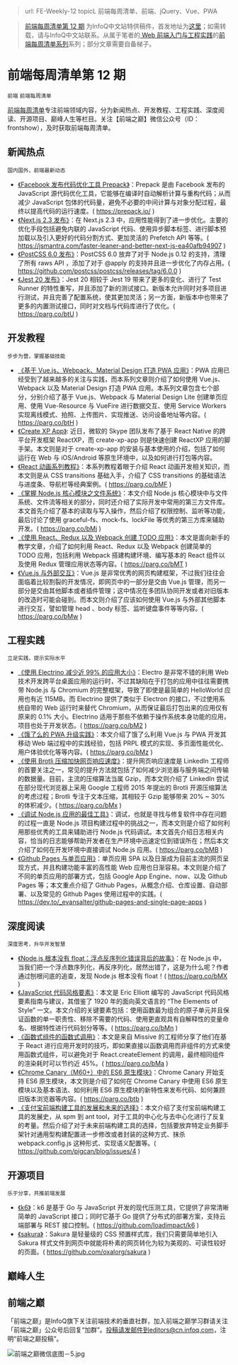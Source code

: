 > url: FE-Weekly-12
> topicL 前端每周清单、前端、jQuery、Vue、PWA

> [前端每周清单第 12 期](https://zhuanlan.zhihu.com/p/26780461) 为InfoQ中文站特供稿件，首发地址为[这里](https://parg.co/btd)；如需转载，请与InfoQ中文站联系。从属于笔者的[  Web 前端入门与工程实践](https://github.com/wxyyxc1992/Web-Development-And-Engineering-Practices)的[前端每周清单系列](https://parg.co/bh1)系列；部分文章需要自备梯子。

# 前端每周清单第 12 期

`前端` `前端每周清单`

[前端每周清单](http://www.infoq.com/cn/FE-Weekly)专注前端领域内容，分为新闻热点、开发教程、工程实践、深度阅读、开源项目、巅峰人生等栏目。关注【前端之巅】微信公众号（ID：frontshow），及时获取前端每周清单。

## 新闻热点

`国内国外，前端最新动态`

- [《Facebook 发布代码优化工具 Prepack》](https://prepack.io/)：Prepack 是由 Facebook 发布的 JavaScript 源代码优化工具，它能够在编译时自动解析计算与重构代码；从而减少 JavaScript 包体的代码量，避免不必要的中间计算与对象分配过程，最终以提高代码的运行速度。( https://prepack.io/ )
- [《Next.js 2.3 发布》](https://jsmantra.com/faster-leaner-and-better-next-js-ea40afb94907)：在 Next.js 2.3 中，应用性能得到了进一步优化。主要的优化手段包括避免内联的 JavaScript 代码、使用异步脚本标签、进行脚本预加载以及引入更好的代码分割方式、更加灵活的 Prefetch API 等等。( https://jsmantra.com/faster-leaner-and-better-next-js-ea40afb94907 )
- [《PostCSS 6.0 发布》](https://github.com/postcss/postcss/releases/tag/6.0.0)：PostCSS 6.0 放弃了对于 Node.js 0.12 的支持，清理了所有 raws API ，添加了对于 @apply 的支持并且进一步优化了内存占用。( https://github.com/postcss/postcss/releases/tag/6.0.0 )
- [《Jest 20 发布》](https://parg.co/btU)：Jest 20 相较于 Jest 19 带来了更多的变化、进行了 Test Runner 的特性重写，并且添加了新的测试接口。新版本允许同时对多项目进行测试，并且完善了配置系统，使其更加灵活；另一方面，新版本中也带来了更多的内置测试接口，同时对文档与代码库进行了优化。( https://parg.co/btU )


## 开发教程

`步步为营，掌握基础技能`

- [《基于 Vue.js、Webpack、Material Design 打造 PWA 应用》](https://parg.co/btH)：PWA 应用已经受到了越来越多的关注与实践，而本系列文章则介绍了如何使用 Vue.js、Webpack 以及 Material Design 打造 PWA 应用。本系列文章包含七个部分，分别介绍了基于 Vue.js、Webpack 与 Material Design Lite 创建单页应用、使用 Vue-Resource 与 VueFire 进行数据交互、使用 Service Workers 实现离线模式、拍照、上传图片、实现推送、访问设备地址等内容。( https://parg.co/btH )
- [《Create XP App》](https://parg.co/bMg): 近日，微软的 Skype 团队发布了基于 React Native 的跨平台开发框架 ReactXP，而 create-xp-app 则是快速创建 ReactXP 应用的脚手架。本文则是对于 create-xp-app 的安装与基本使用的介绍，包括了如何运行在 Web 与 iOS/Android 等原生环境中，以及如何进行打包等内容。
- [《React 动画系列教程》](https://parg.co/bMF)：本系列教程着眼于介绍 React 动画开发相关知识，而本文则是从 CSS transitions 基础入手，介绍了 CSS transitions 的基础语法与进度条、导航栏等经典案例。( https://parg.co/bMF )
- [《掌握 Node.js 核心模块之文件系统》](https://parg.co/bMj)：本文介绍 Node.js 核心模块中与文件系统、文件流等相关的部分，同时还介绍了实际开发中常用的第三方文件库。本文首先介绍了基本的读取与写入操作，然后介绍了权限控制、监听等功能，最后讨论了使用 graceful-fs、mock-fs、lockFile 等优秀的第三方库来辅助开发。( https://parg.co/bMj )
- [《使用 React、Redux 以及 Webpack 创建 TODO 应用》](https://parg.co/bMT)：本文是面向新手的教学文章，介绍了如何利用 React、Redux 以及 Webpack 创建简单的 TODO 应用，包括利用 Webpack 搭建构建环境、编写基本的 React 组件以及使用 Redux 管理应用状态等内容。( https://parg.co/bMT )
- [《Vue.js 与外部交互》](http://vuejsdevelopers.com/2017/05/01/vue-js-cant-help-head-body/)：Vue.js 是非常优秀的网页构建框架，不过我们往往会面临着比较割裂的开发情况，即网页中的一部分是交由 Vue.js 管理，而另一部分是交由其他脚本或者插件管理；这中情况在多团队协同开发或者对旧版本的改造时可能会碰到。而本文则介绍了应该如何使用 Vue.js 与外部其他脚本进行交互，譬如管理 head 、body 标签、监听键盘事件等等内容。( https://parg.co/bMw )

## 工程实践

`立足实践，提示实际水平`


- [《使用 Electrino 减少近 99% 的应用大小》](https://parg.co/bM2)：Electro 是非常不错的利用 Web 技术开发跨平台桌面应用的运行时，不过其缺陷在于打包的应用中往往需要携带 Node.js 与 Chromium 的完整框架，导致了即使是最简单的 HelloWorld 应用也有近 115MB。而 Electrino 提供了类似于 Electron 的接口，不过使用系统自带的 Web 运行时来替代 Chromium，从而保证最后打包出来的应用仅有原来的 0.1% 大小。Electrino 适用于那些不依赖于操作系统本身功能的应用，项目也处于开发状态。( https://parg.co/bM2 )
- [《饿了么的 PWA 升级实践》](https://parg.co/bMz)：本文介绍了饿了么利用 Vue.js 与 PWA 开发其移动 Web 端过程中的实践经验，包括 PRPL 模式的实现、多页面性能优化、用户体验优化等等内容。( https://parg.co/bMz )
- [《使用 Brotli 压缩加快网页响应速度》](https://parg.co/bMx)：提升网页响应速度是 LinkedIn 工程师的首要关注之一，常见的提升方法就包括了如何减少浏览器与服务端之间传输的数据量。目前，主流的压缩算法当属 Gzip，而本文则介绍了 LinkedIn 尝试在部分现代浏览器上采用 Google 工程师 2015 年提出的 Brotli 开源压缩算法的考虑过程；Brotli 专注于文本压缩，其相较于 Gzip 能够带来 20% ~ 30% 的体积减少。( https://parg.co/bMx )
- [《调试 Node.js 应用的最佳工具》](https://parg.co/bMB)：调试，也就是寻找与修复软件中存在问题的过程一直是 Node.js 项目构建过程中的挑战之一，而本文则是介绍了如何利用那些优秀的工具来辅助进行 Node.js 代码调试。本文首先介绍日志相关内容，恰当的日志能够帮助开发者在生产环境中迅速定位到错误所在；然后本文介绍了如何在开发环境中直接调试 Node.js 应用。( https://parg.co/bMB )
- [《Github Pages 与单页应用》](https://dev.to/_evansalter/github-pages-and-single-page-apps)：单页应用 SPA 以及日渐成为目前主流的网页呈现方式，并且构建功能丰富的高性能 Web 应用也日渐容易。本文则是介绍了不同的单页应用的部署方式，包括 Google App Engine、now、以及 Github Pages 等；本文重点介绍了 Github Pages，从概念介绍、仓库设置、自动部署、以及常见的 Github Pages 使用过程中的实践。( https://dev.to/_evansalter/github-pages-and-single-page-apps )

## 深度阅读

`深度思考，升华开发智慧`

- [《Node.js 根本没有 float：浮点反序列化错误背后的故事》](https://parg.co/bMX)：在 Node.js 中，当我们把一个浮点数序列化，再反序列化，居然出错了，这是为什么呢？作者通过刨根问底的追查，发现 Node.js 根本没有 float！( https://parg.co/bMX )
- [《JavaScript 代码风格要素》](https://parg.co/bMn)：本文是 Eric Elliott 编写的 JavaScript 代码风格要素指南与建议，其借鉴了 1920 年的面向英文语言的 “The Elements of Style” 一文。本文介绍的关键要素包括：使用函数最为组合的原子单元并且保证函数的单一职责性、移除不需要的代码、使用更直观具有自解释性的变量命名、根据特性进行代码划分等等。( https://parg.co/bMn )
- [《函数式组件的函数式调用》](https://parg.co/bMa)：本文是来自 Missive 的工程师分享了他们在基于 React 进行应用开发时的技巧，即如果直接以函数调用而非组件的方式来使用函数式组件，可以避免对于 React.createElement 的调用，最终相同组件的渲染耗时可以节约近 45%。( https://parg.co/bMa )
- [《Chrome Canary（M60+）中的 ES6 原生模块》](https://parg.co/btb)：Chrome Canary 开始支持 ES6 原生模块，本文则是介绍了如何在 Chrome Canary 中使用 ES6 原生模块以及基本语法、如何利用 ES6 原生模块的新特性来发布代码、如何兼顾旧版本浏览器等内容。( https://parg.co/btb  )
- [《支付宝前端构建工具的发展和未来的选择》](https://github.com/pigcan/blog/issues/4)：本文介绍了支付宝前端构建工具的发展史，从 spm 到 ant tool，对于工具的中心化与去中心化进行了反复的考量。然后介绍了对于未来前端构建工具的选择，包括要放弃特定业务脚手架针对通用型构建配置进一步修改或者封装的这种方式、抹杀 webpack.config.js 这种形式、实现语义配置等。( https://github.com/pigcan/blog/issues/4 ) 

## 开源项目

`乐于分享，共推前端发展`

- [《k6》](https://github.com/loadimpact/k6)：k6 是基于 Go 与 JavaScript 开发的现代压测工具，它提供了非常清晰简单的 JavaScript 接口；同时它基于 Go 提供了分布式的部署方案，支持云端部署与 REST 接口控制。( https://github.com/loadimpact/k6 )
- [《sakura》](https://github.com/oxalorg/sakura)：Sakura 是轻量级的 CSS 预置样式库，我们只需要简单地引入 Sakura 样式文件到网页中就能将朴素的网页转化为较为美观的、可读性较好的页面。( https://github.com/oxalorg/sakura )

## 巅峰人生



## 前端之巅

「前端之巅」是InfoQ旗下关注前端技术的垂直社群，加入前端之巅学习群请关注「前端之巅」公众号后回复“加群”。投稿请发邮件到editors@cn.infoq.com，注明“前端之巅投稿”。

![前端之巅微信底图－5.jpg](http://upload-images.jianshu.io/upload_images/1647496-01712a993d2b23de.jpg?imageMogr2/auto-orient/strip%7CimageView2/2/w/1240)
